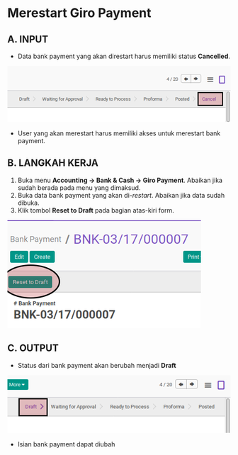 # Merestart Giro Payment

## A. INPUT

* Data bank payment yang akan direstart harus memiliki status **Cancelled**.

![](../../img/bank-payment/status-cancel.png)

* User yang akan merestart harus memiliki akses untuk merestart bank payment.

## B. LANGKAH KERJA

1. Buka menu **Accounting -> Bank & Cash -> Giro Payment**. Abaikan jika sudah berada
pada menu yang dimaksud.
2. Buka data bank payment yang akan di-*restart*. Abaikan jika data sudah dibuka.
3. Klik tombol **Reset to Draft** pada bagian atas-kiri form.

![](../../img/bank-payment/tombol-restart.png)

## C. OUTPUT

* Status dari bank payment akan berubah menjadi **Draft**

![](../../img/bank-payment/status-draft.png)

* Isian bank payment dapat diubah
